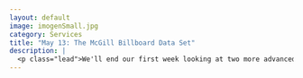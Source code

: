 ```yaml
---
layout: default
image: imogenSmall.jpg
category: Services
title: "May 13: The McGill Billboard Data Set"
description: |
  <p class="lead">We'll end our first week looking at two more advanced studies involving the harmonic structures of songs in the McGill Billboard Data Set. <br/><br/><em>Before class</em> please read/watch the following:<ul><li>Christopher William White, <a href="http://corpusmusic.com/WhiteQuinnBeginningDRAFT.pdf">gloss on Hidden Markov Modeling in musical studies</a></li><li>Ashley Buygoyne, <a href="">Stochastic processes and database-driven musicology</a>, Chapters 4–5, <em>but only the following pages</em></li><ul><li>p. 123 through the end of the first partial paragraph on p. 146</li><li>last paragraph of p. 147 through the end of the first partial paragraph on p. 148</li><li>last paragraph of p. 152 through Table 4.3 on p. 153</li><li>first full paragraph on p. 155 through the end of the first partial paragraph on p. 164</li><li>last partial paragraph on p. 172 through the first partial paragraph on p. 179</li><li>last paragraph of p. 185 through p. 191</li></ul></ul></p>
---
```

